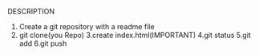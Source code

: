 DESCRIPTION

1. Create a git repository with a readme file
2. git clone(you Repo)
3.create index.html(IMPORTANT)
4.git status
5.git add
6.git push
